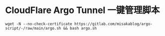 # CloudFlare Argo Tunnel 一键管理脚本

```shell
wget -N --no-check-certificate https://gitlab.com/misakablog/argo-script/-/raw/main/argo.sh && bash argo.sh
```
